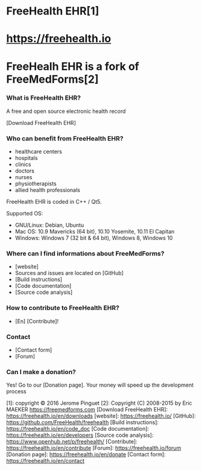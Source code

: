 # FreeHealth EHR[1]
# https://freehealth.io 
# FreeHealh EHR is a fork of FreeMedForms[2]

### What is FreeHealth EHR?

A free and open source electronic health record

[Download FreeHealth EHR]

### Who can benefit from FreeHealth EHR?
- healthcare centers
- hospitals
- clinics
- doctors
- nurses
- physiotherapists
- allied health professionals

FreeHealth EHR is coded in C++ / Qt5.

Supported OS:
- GNU/Linux: Debian, Ubuntu
- Mac OS: 10.9 Mavericks (64 bit), 10.10 Yosemite, 10.11 El Capitan
- Windows: Windows 7 (32 bit & 64 bit), Windows 8, Windows 10

### Where can I find informations about FreeMedForms?

- [website]
- Sources and issues are located on [GitHub]
- [Build instructions]
- [Code documentation]
- [Source code analysis]

### How to contribute to FreeHealth EHR?

- [En] [Contribute]!

### Contact
- [Contact form]
- [Forum]


### Can I make a donation?
    
Yes! Go to our [Donation page].
Your money will speed up the development process

[1]: copyright © 2016 Jerome Pinguet
[2]: Copyright (C) 2008-2015 by Eric MAEKER https://freemedforms.com
[Download FreeHealth EHR]: https://freehealth.io/en/downloads
[website]: https://freehealth.io/
[GitHub]: https://github.com/FreeHealth/freehealth
[Build instructions]: https://freehealth.io/en/code_doc
[Code documentation]: https://freehealth.io/en/developers
[Source code analysis]: https://www.openhub.net/p/freehealth/
[Contribute]: https://freehealth.io/en/contribute
[Forum]: https://freehealth.io/forum
[Donation page]: https://freehealth.io/en/donate
[Contact form]: https://freehealth.io/en/contact
